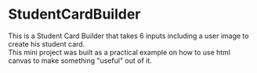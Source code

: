 # StudentCardBuilder
This is a Student Card Builder that takes 6 inputs including a user image to create his student card. <br/>
This mini project was built as a practical example on how to use html canvas to make something "useful" out of it.
